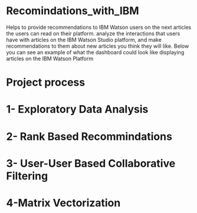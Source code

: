 # Recomindations_with_IBM

Helps to provide recommendations to IBM Watson users on the next articles the users can read on their platform. analyze the interactions that users have with articles on the IBM Watson Studio platform, and make recommendations to them about new articles you think they will like. Below you can see an example of what the dashboard could look like displaying articles on the IBM Watson Platform


# Project process

  # 1- Exploratory Data Analysis
  # 2- Rank Based Recommindations
  # 3- User-User Based Collaborative Filtering
  # 4-Matrix Vectorization
